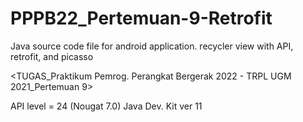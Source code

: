 # PPPB22_Pertemuan-9-Retrofit

Java source code file for android application.
recycler view with API, retrofit, and picasso

<TUGAS_Praktikum Pemrog. Perangkat Bergerak 2022 - TRPL UGM 2021_Pertemuan 9>

API level = 24 (Nougat 7.0)
Java Dev. Kit ver 11
